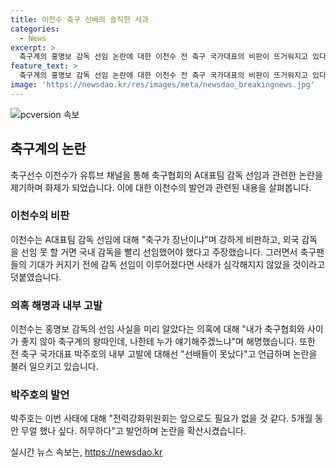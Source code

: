 ```yaml
---
title: 이천수 축구 선배의 솔직한 사과
categories:
  - News
excerpt: >
  축구계의 홍명보 감독 선임 논란에 대한 이천수 전 축구 국가대표의 비판이 뜨거워지고 있다. 이천수는 축구협회가 외국 감독을 선임하지 못했다며 강력히 비판하며 축구계에 대한 불만을 털어놓았다. 또한, 박주호 전 국가대표가 내부 고발한 축구계 문화에 대해서도 비판하며 논란이 계속되고 있다.
feature_text: >
  축구계의 홍명보 감독 선임 논란에 대한 이천수 전 축구 국가대표의 비판이 뜨거워지고 있다. 이천수는 축구협회가 외국 감독을 선임하지 못했다며 강력히 비판하며 축구계에 대한 불만을 털어놓았다. 또한, 박주호 전 국가대표가 내부 고발한 축구계 문화에 대해서도 비판하며 논란이 계속되고 있다.
image: 'https://newsdao.kr/res/images/meta/newsdao_breakingnews.jpg'
---
```


<p><img src="https://newsdao.kr/res/images/meta/newsdao_breakingnews.jpg" alt="pcversion 속보" /></p>

<h2 data-ke-size="size26">축구계의 논란</h2>

<p data-ke-size="size16">축구선수 이천수가 유튜브 채널을 통해 축구협회의 A대표팀 감독 선임과 관련한 논란을 제기하며 화제가 되었습니다. 이에 대한 이천수의 발언과 관련된 내용을 살펴봅니다.</p>

<h3><b>이천수의 비판</b></h3>

<p data-ke-size="size16">이천수는 A대표팀 감독 선임에 대해 "축구가 장난이냐"며 강하게 비판하고, 외국 감독을 선임 못 할 거면 국내 감독을 빨리 선임했어야 했다고 주장했습니다. 그러면서 축구팬들의 기대가 커지기 전에 감독 선임이 이루어졌다면 사태가 심각해지지 않았을 것이라고 덧붙였습니다.</p>

<h3><b>의혹 해명과 내부 고발</b></h3>

<p data-ke-size="size16">이천수는 홍명보 감독의 선임 사실을 미리 알았다는 의혹에 대해 "내가 축구협회와 사이가 좋지 않아 축구계의 왕따인데, 나한테 누가 얘기해주겠느냐"며 해명했습니다. 또한 전 축구 국가대표 박주호의 내부 고발에 대해선 "선배들이 못났다"고 언급하며 논란을 불러 일으키고 있습니다.</p>

<h3><b>박주호의 발언</b></h3>

<p data-ke-size="size16">박주호는 이번 사태에 대해 "전력강화위원회는 앞으로도 필요가 없을 것 같다. 5개월 동안 무얼 했나 싶다. 허무하다"고 발언하며 논란을 확산시켰습니다.</p>
실시간 뉴스 속보는, <a href="https://newsdao.kr" rel="dofollow">https://newsdao.kr</a>


